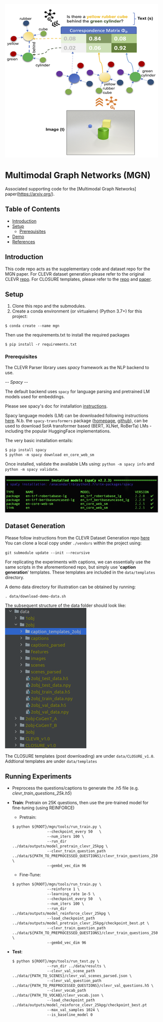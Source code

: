 ![Logo](imgs/mgn-thumbnail-600x600.png)

# Multimodal Graph Networks (MGN) 
Associated supporting code for the [Multimodal Graph Networks] paper(https://arxiv.org/).

## Table of Contents
   * [Introduction](#introduction)
   * [Setup](#setup)
       * [Prerequisites](#setup-prerequisites)
   * [Demo](#demo)
   * [References](#references)

## Introduction <a name="introduction"></a>
This code repo acts as the supplementary code and dataset repo for the MGN paper. For CLEVR dataset generation please refer to the original CLEVR [repo](https://github.com/facebookresearch/clevr-dataset-gen).
For CLOSURE templates, please refer to the [repo](https://github.com/rizar/CLOSURE) and [paper](https://arxiv.org/abs/1912.05783).
  

## Setup <a name="setup"></a>
1. Clone this repo and the submodules.
2. Create a conda environment (or virtualenv) (Python 3.7+) for this project:
```angular2
$ conda create --name mgn
```
Then use the requirements.txt to install the required packages
```angular2
$ pip install -r requirements.txt
```

### Prerequisites <a name="setup-prequisites"></a>
The CLEVR Parser library uses _spacy_ framework as the NLP backend to use.

-*- Spacy -*-

The default backend uses `spacy` for language parsing and pretrained LM models used for embeddings.

Please see spacy's doc for installation [instructions](https://spacy.io/usage).

Spacy language models (LM) can be downloaded following instructions [here](https://spacy.io/usage/models).
N.b. the `spacy-transformers` package ([homepage](https://spacy.io/universe/project/spacy-transformers), [github](https://github.com/explosion/spacy-transformers)),
can be used to download SotA transformer based (BERT, XLNet, RoBerTa) LMs - including the popular HuggingFace implementations.

The very basic installation entails:
```angular2
$ pip install spacy
$ python -m spacy download en_core_web_sm 
```

Once installed, validate the available LMs using: 
`python -m spacy info` and `python -m spacy validate`.

![spacy_validate](./imgs/spacy-validate.png) 

## Dataset Generation
Please follow instructions from the CLEVR Dataset Generation repo [here](git@github.com:facebookresearch/clevr-dataset-gen.git)
You can clone a local copy under `./vendors` within the project using:

`git submodule update --init --recursive`

For replicating the experiments with captions, we can essentially use the same scripts in the aforementioned repo, but 
simply use '__caption generation__' templates. These templates are included in the `data/templates` directory.

A demo data directory for illustration can be obtained by running:
```angular2html
. data/download-demo-data.sh
```
The subsequent structure of the data folder should look like:
![data-mgn-demo](./imgs/data-mgn-demo1.png)

The CLOSURE templates (post downloading) are under `data/CLOSURE_v1.0`. Addtional templates 
are under `data/templates`

## Running Experiments

- Preprocess the questions/captions to generate the .h5 file (e.g. _clevr_train_questions_25k.h5_)
- __Train__: Pretrain on 25K questions, then use the pre-trained model for fine-tuning (using REINFORCE)
     - Pretrain:
     ```angular2html
     $ python ${ROOT}/mgn/tools/run_train.py \
                     --checkpoint_every 50   \
                     --num_iters 100 \
                     --run_dir ../data/outputs/model_pretrain_clevr_25kpg \
                     --clevr_train_question_path ../data/${PATH_TO_PREPROCESSED_QUESTIONS}/clevr_train_questions_25000/clevr_train_questions_25k.h5 \
                     --gembd_vec_dim 96
     ```
       
     - Fine-Tune:
     ```angular2html
     $ python ${ROOT}/mgn/tools/run_train.py \
                     --reinforce 1 \
                     --learning_rate 1e-5 \
                     --checkpoint_every 50   \
                     --num_iters 100 \
                     --run_dir ../data/outputs/model_reinforce_clevr_25kpg \
                     --load_checkpoint_path ../data/outputs/model_pretrain_clevr_25kpg/checkpoint_best.pt \
                     --clevr_train_question_path ../data/${PATH_TO_PREPROCESSED_QUESTIONS}/clevr_train_questions_25000/clevr_train_questions_25k.h5 \
                     --gembd_vec_dim 96 
     
     ```

- __Test__: 
     ```angular2html
     $ python ${ROOT}/mgn/tools/run_test.py \                     
                     --run_dir ../data/results \
                     --clevr_val_scene_path ../data/{PATH_TO_SCENES}/clevr_val_scenes_parsed.json \
                     --clevr_val_question_path ../data/{PATH_TO_PREPROCESSED_QUESTIONS}/clevr_val_questions.h5 \
                     --clevr_vocab_path ../data/{PATH_TO_VOCAB}/clevr_vocab.json \
                     --load_checkpoint_path ../data/outputs/model_reinforce_clevr_25kpg/checkpoint_best.pt
                     --max_val_samples 1024 \
                     --is_baseline_model 0
     ```

[comment]: <> (## Demo  <a name="demo"></a>)

[comment]: <> (## References <a name="references"></a>)